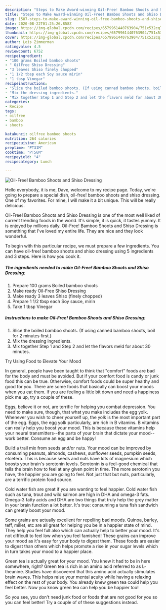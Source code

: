 ```yaml
---
description: "Steps to Make Award-winning Oil-Free! Bamboo Shoots and Shiso Dressing"
title: "Steps to Make Award-winning Oil-Free! Bamboo Shoots and Shiso Dressing"
slug: 1587-steps-to-make-award-winning-oil-free-bamboo-shoots-and-shiso-dressing
date: 2020-08-22T01:25:26.858Z
image: https://img-global.cpcdn.com/recipes/6579961440763904/751x532cq70/oil-free-bamboo-shoots-and-shiso-dressing-recipe-main-photo.jpg
thumbnail: https://img-global.cpcdn.com/recipes/6579961440763904/751x532cq70/oil-free-bamboo-shoots-and-shiso-dressing-recipe-main-photo.jpg
cover: https://img-global.cpcdn.com/recipes/6579961440763904/751x532cq70/oil-free-bamboo-shoots-and-shiso-dressing-recipe-main-photo.jpg
author: Lois Zimmerman
ratingvalue: 4.5
reviewcount: 6752
recipeingredient:
- "100 grams Boiled bamboo shoots"
- " OilFree Shiso Dressing"
- "3 leaves Shiso finely chopped"
- "1 1/2 tbsp each Soy sauce mirin"
- "1 tbsp Vinegar"
recipeinstructions:
- "Slice the boiled bamboo shoots. (If using canned bamboo shoots, boil for 2 minutes first.)"
- "Mix the dressing ingredients."
- "Mix together Step 1 and Step 2 and let the flavors meld for about 30 minutes."
categories:
- Recipe
tags:
- oilfree
- bamboo
- shoots

katakunci: oilfree bamboo shoots 
nutrition: 264 calories
recipecuisine: American
preptime: "PT31M"
cooktime: "PT56M"
recipeyield: "4"
recipecategory: Lunch

---
```



![Oil-Free! Bamboo Shoots and Shiso Dressing](https://img-global.cpcdn.com/recipes/6579961440763904/751x532cq70/oil-free-bamboo-shoots-and-shiso-dressing-recipe-main-photo.jpg)

Hello everybody, it is me, Dave, welcome to my recipe page. Today, we're going to prepare a special dish, oil-free! bamboo shoots and shiso dressing. One of my favorites. For mine, I will make it a bit unique. This will be really delicious.

Oil-Free! Bamboo Shoots and Shiso Dressing is one of the most well liked of current trending foods in the world. It's simple, it is quick, it tastes yummy. It is enjoyed by millions daily. Oil-Free! Bamboo Shoots and Shiso Dressing is something that I've loved my entire life. They are nice and they look wonderful.




To begin with this particular recipe, we must prepare a few ingredients. You can have oil-free! bamboo shoots and shiso dressing using 5 ingredients and 3 steps. Here is how you cook it.

<!--inarticleads1-->

##### The ingredients needed to make Oil-Free! Bamboo Shoots and Shiso Dressing:

1. Prepare 100 grams Boiled bamboo shoots
1. Make ready  Oil-Free Shiso Dressing
1. Make ready 3 leaves Shiso (finely chopped)
1. Prepare 1 1/2 tbsp each Soy sauce, mirin
1. Take 1 tbsp Vinegar




<!--inarticleads2-->

##### Instructions to make Oil-Free! Bamboo Shoots and Shiso Dressing:

1. Slice the boiled bamboo shoots. (If using canned bamboo shoots, boil for 2 minutes first.)
1. Mix the dressing ingredients.
1. Mix together Step 1 and Step 2 and let the flavors meld for about 30 minutes.




Try Using Food to Elevate Your Mood


In general, people have been taught to think that "comfort" foods are bad for the body and must be avoided. But if your comfort food is candy or junk food this can be true. Otherwise, comfort foods could be super healthy and good for you. There are some foods that basically can boost your moods when you eat them. If you are feeling a little bit down and need a happiness pick me up, try a couple of these.

Eggs, believe it or not, are terrific for helping you combat depression. You need to make sure, though, that what you make includes the egg yolk. Whenever you wish to cheer yourself up, the yolk is the most important part of the egg. Eggs, the egg yolk particularly, are rich in B vitamins. B vitamins can really help you boost your mood. This is because these vitamins help your neural transmitters--the parts of your brain that dictate your mood--work better. Consume an egg and be happy!

Build a trail mix from seeds and/or nuts. Your mood can be improved by consuming peanuts, almonds, cashews, sunflower seeds, pumpkin seeds, etcetera. This is because seeds and nuts have lots of magnesium which boosts your brain's serotonin levels. Serotonin is a feel-good chemical that tells the brain how to feel at any given point in time. The more serotonin you have, the happier you are going to feel. Not just that but nuts, particularly, are a terrific protein food source.

Cold water fish are great if you are wanting to feel happier. Cold water fish such as tuna, trout and wild salmon are high in DHA and omega-3 fats. Omega-3 fatty acids and DHA are two things that truly help the grey matter in your brain function a lot better. It's true: consuming a tuna fish sandwich can greatly boost your mood. 

Some grains are actually excellent for repelling bad moods. Quinoa, barley, teff, millet, etc are all great for helping you be in a happier state of mind. They help you feel full also which can actually help to better your mood. It's not difficult to feel low when you feel famished! These grains can improve your mood as it's easy for your body to digest them. These foods are easier to digest than others which helps promote a rise in your sugar levels which in turn takes your mood to a happier place.

Green tea is actually great for your mood. You knew it had to be in here somewhere, right? Green tea is rich in an amino acid referred to as L-theanine. Studies have discovered that this amino acid actually stimulates brain waves. This helps raise your mental acuity while having a relaxing effect on the rest of your body. You already knew green tea could help you feel better. Now you know green tea can help you be happier too!

So you see, you don't need junk food or foods that are not good for you so you can feel better! Try  a  couple of  of  these  suggestions  instead.

